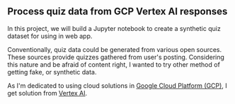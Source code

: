 ## Process quiz data from GCP Vertex AI responses

In this project, we will build a Jupyter notebook to create a synthetic quiz dataset for using in web app.

Conventionally, quiz data could be generated from various open sources. These sources provide quizzes gathered from user's posting.
Considering this nature and be afraid of content right, I wanted to try other method of getting fake, or synthetic data.

As I'm dedicated to using cloud solutions in [Google Cloud Platform (GCP)](https://cloud.google.com/),
I get solution from [Vertex AI](https://cloud.google.com/vertex-ai).

